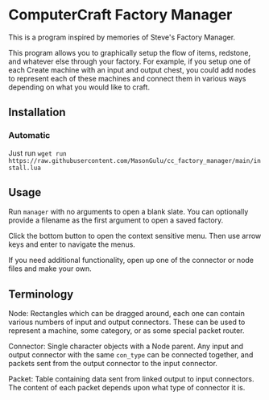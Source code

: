 # ComputerCraft Factory Manager
This is a program inspired by memories of Steve's Factory Manager.

This program allows you to graphically setup the flow of items, redstone, and whatever else through your factory. For example, if you setup one of each Create machine with an input and output chest, you could add nodes to represent each of these machines and connect them in various ways depending on what you would like to craft.

## Installation
### Automatic
Just run `wget run https://raw.githubusercontent.com/MasonGulu/cc_factory_manager/main/install.lua`

## Usage
Run `manager` with no arguments to open a blank slate. You can optionally provide a filename as the first argument to open a saved factory.

Click the bottom button to open the context sensitive menu. Then use arrow keys and enter to navigate the menus.

If you need additional functionality, open up one of the connector or node files and make your own.

## Terminology
Node: Rectangles which can be dragged around, each one can contain various numbers of input and output connectors. These can be used to represent a machine, some category, or as some special packet router.

Connector: Single character objects with a Node parent. Any input and output connector with the same `con_type` can be connected together, and packets sent from the output connector to the input connector.

Packet: Table containing data sent from linked output to input connectors. The content of each packet depends upon what type of connector it is.
